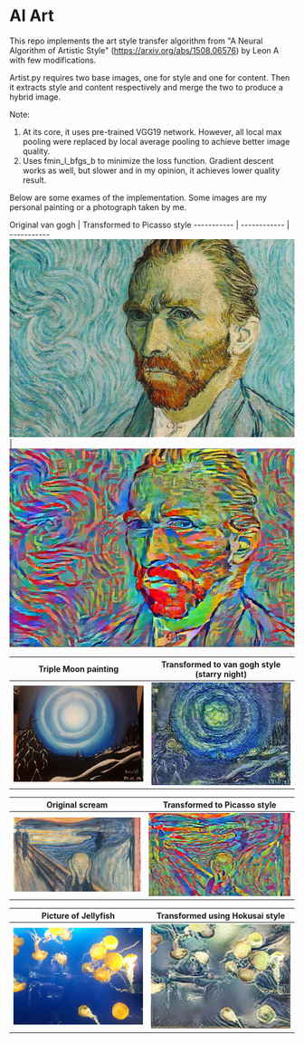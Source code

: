 # AI Art

This repo implements the art style transfer algorithm from "A Neural Algorithm of Artistic Style" (https://arxiv.org/abs/1508.06576) by Leon A with few modifications. 

Artist.py requires two base images, one for style and one for content. Then it extracts style and content respectively and merge the two to produce a hybrid image.

Note:
1. At its core, it uses pre-trained VGG19 network. However, all local max pooling were replaced by local average pooling to achieve better image quality.
2. Uses fmin_l_bfgs_b to minimize the loss function. Gradient descent works as well, but slower and in my opinion, it achieves lower quality result.

Below are some exames of the implementation. Some images are my personal painting or a photograph taken by me.




Original van gogh | Transformed to Picasso style
----------- | ------------ | -----------
![Orgiinal van gogh](https://github.com/Davidnh8/artAI/blob/master/images/vangogh.jpg) | ![Trnasformed to Picasso style](https://github.com/Davidnh8/artAI/blob/master/vangogh_picasso.jpg)

Triple Moon painting | Transformed to van gogh style (starry night)
----------- | ------------
![triple moon painting](https://github.com/Davidnh8/artAI/blob/master/images/triple_moon.jpg) | ![transformed to van gogh](https://github.com/Davidnh8/artAI/blob/master/triple_moon-gogh-iter%3D30.jpg)

Original scream | Transformed to Picasso style
----------- | ------------
![scream](https://github.com/Davidnh8/artAI/blob/master/images/scream.jpg) | ![Trnasformed to Picasso style](https://github.com/Davidnh8/artAI/blob/master/scream-picasso-iter%3D30.jpg)

Picture of Jellyfish | Transformed using Hokusai style
----------- | ------------
![Jelly fish](https://github.com/Davidnh8/artAI/blob/master/images/jellyfish2.jpg) | ![Jellyfish Hokusai](https://github.com/Davidnh8/artAI/blob/master/jellyfish2-Hokusai-iter%3D30.jpg)
